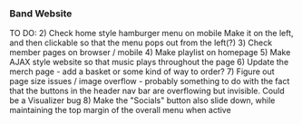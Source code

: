 ### Band Website 

TO DO:
2) Check home style hamburger menu on mobile
  Make it on the left, and then clickable so that the menu pops out from the left(?)
3) Check member pages on browser / mobile 
4) Make playlist on homepage
5) Make AJAX style website so that music plays throughout the page
6) Update the merch page - add a basket or some kind of way to order?
7) Figure out page size issues / image overflow - probably something to do with the fact that the buttons in the header nav bar are  overflowing but invisible. Could be a Visualizer bug
8) Make the "Socials" button also slide down, while maintaining the top margin of the overall menu when active